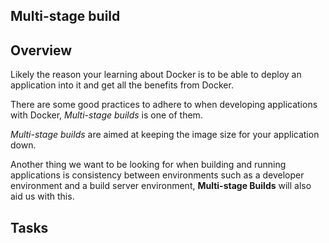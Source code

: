 ## Multi-stage build

## Overview

Likely the reason your learning about Docker is to be able to deploy an application into it and get all the benefits from Docker. 

There are some good practices to adhere to when developing applications with Docker, *Multi-stage builds* is one of them. 

*Multi-stage builds* are aimed at keeping the image size for your application down. 

Another thing we want to be looking for when building and running applications is consistency between environments such as a developer environment and a build server environment, **Multi-stage Builds** will also aid us with this.



## Tasks